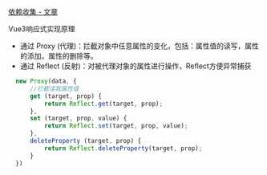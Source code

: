 [依赖收集 - 文章](https://blog.csdn.net/qq_39221436/article/details/125944019)

Vue3响应式实现原理
  * 通过 Proxy (代理)：拦截对象中任意属性的变化，包括：属性值的读写，属性的添加，属性的删除等。
  * 通过 Reflect (反射)：对被代理对象的属性进行操作，Reflect方便异常捕获

  ```javascript
    new Proxy(data, {
        //拦截读取属性值
        get (target, prop) {
            return Reflect.get(target, prop);
        },
        set (target, prop, value) {
            return Reflect.set(target, prop, value);
        },
        deleteProperty (target, prop) {
            return Reflect.deleteProperty(target, prop);
        }
    })
  ```